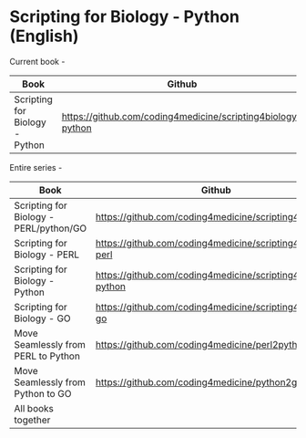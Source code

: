 # Scripting for Biology - Python (English)

Current book -

| Book                   | Github                                        |                             Leanpub         |
|------------------------|-----------------------------------------------|---------------------------------------------|
| Scripting for Biology - Python | https://github.com/coding4medicine/scripting4biology-python | https://leanpub.com/scripting4biology-py  |



Entire series -

| Book                   | Github                                        |                             Leanpub         |
|------------------------|-----------------------------------------------|---------------------------------------------|
| Scripting for Biology  - PERL/python/GO | https://github.com/coding4medicine/scripting4biology | https://leanpub.com/scripting4biology  |
| Scripting for Biology - PERL | https://github.com/coding4medicine/scripting4biology-perl | https://leanpub.com/scripting4biology-perl  |
| Scripting for Biology - Python | https://github.com/coding4medicine/scripting4biology-python | https://leanpub.com/scripting4biology-py  |
| Scripting for Biology - GO | https://github.com/coding4medicine/scripting4biology-go | https://leanpub.com/scripting4biology-go  |
| Move Seamlessly from PERL to Python | https://github.com/coding4medicine/perl2python | https://leanpub.com/perl2python |
| Move Seamlessly from Python to GO  | https://github.com/coding4medicine/python2go | https://leanpub.com/python2go  |
| All books together      |                                                    | https://leanpub.com/b/scripting4biology|


